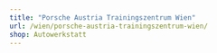```yaml
---
title: "Porsche Austria Trainingszentrum Wien"
url: /wien/porsche-austria-trainingszentrum-wien/
shop: Autowerkstatt
---
```

